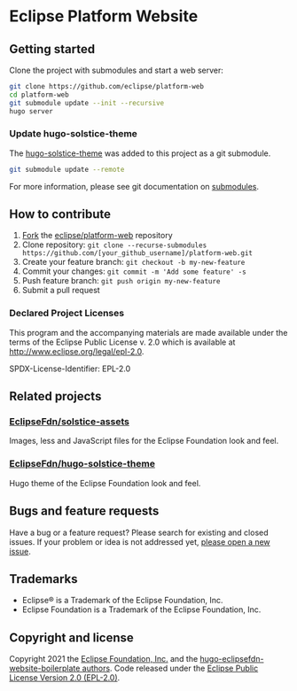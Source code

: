 # Eclipse Platform Website

## Getting started
Clone the project with submodules and start a web server:

```bash
git clone https://github.com/eclipse/platform-web
cd platform-web
git submodule update --init --recursive
hugo server
```

### Update hugo-solstice-theme
The [hugo-solstice-theme](https://github.com/EclipseFdn/hugo-solstice-theme) was added to this project as a git submodule.

```bash
git submodule update --remote
```

For more information, please see git documentation on [submodules](https://git-scm.com/book/en/v2/Git-Tools-Submodules).

## How to contribute
1. [Fork](https://help.github.com/articles/fork-a-repo/) the [eclipse/platform-web](https://github.com/eclipse/platform-web) repository
2. Clone repository: `git clone --recurse-submodules https://github.com/[your_github_username]/platform-web.git`
3. Create your feature branch: `git checkout -b my-new-feature`
4. Commit your changes: `git commit -m 'Add some feature' -s`
5. Push feature branch: `git push origin my-new-feature`
6. Submit a pull request

### Declared Project Licenses
This program and the accompanying materials are made available under the terms
of the Eclipse Public License v. 2.0 which is available at
http://www.eclipse.org/legal/epl-2.0.

SPDX-License-Identifier: EPL-2.0

## Related projects

### [EclipseFdn/solstice-assets](https://github.com/EclipseFdn/solstice-assets)

Images, less and JavaScript files for the Eclipse Foundation look and feel.

### [EclipseFdn/hugo-solstice-theme](https://github.com/EclipseFdn/hugo-solstice-theme)

Hugo theme of the Eclipse Foundation look and feel. 

## Bugs and feature requests

Have a bug or a feature request? Please search for existing and closed issues. If your problem or idea is not addressed yet, [please open a new issue](https://github.com/eclipsefdn/hugo-eclipsefdn-website-boilerplate/issues/new).

## Trademarks

* Eclipse® is a Trademark of the Eclipse Foundation, Inc.
* Eclipse Foundation is a Trademark of the Eclipse Foundation, Inc.

## Copyright and license

Copyright 2021 the [Eclipse Foundation, Inc.](https://www.eclipse.org) and the [hugo-eclipsefdn-website-boilerplate authors](https://github.com/eclipsefdn/hugo-eclipsefdn-website-boilerplate/graphs/contributors). Code released under the [Eclipse Public License Version 2.0 (EPL-2.0)](https://github.com/eclipsefdn/hugo-eclipsefdn-website-boilerplate/blob/main/LICENSE).
